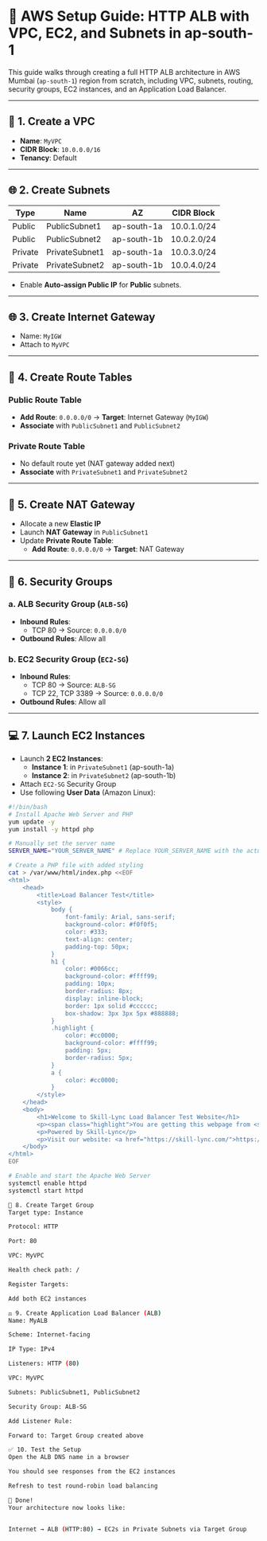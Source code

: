 # 🧰 AWS Setup Guide: HTTP ALB with VPC, EC2, and Subnets in ap-south-1

This guide walks through creating a full HTTP ALB architecture in AWS Mumbai (`ap-south-1`) region from scratch, including VPC, subnets, routing, security groups, EC2 instances, and an Application Load Balancer.

---

## 🧱 1. Create a VPC

- **Name**: `MyVPC`
- **CIDR Block**: `10.0.0.0/16`
- **Tenancy**: Default

---

## 🌐 2. Create Subnets

| Type    | Name             | AZ          | CIDR Block   |
|---------|------------------|-------------|--------------|
| Public  | PublicSubnet1    | ap-south-1a | 10.0.1.0/24  |
| Public  | PublicSubnet2    | ap-south-1b | 10.0.2.0/24  |
| Private | PrivateSubnet1   | ap-south-1a | 10.0.3.0/24  |
| Private | PrivateSubnet2   | ap-south-1b | 10.0.4.0/24  |

- Enable **Auto-assign Public IP** for **Public** subnets.

---

## 🌐 3. Create Internet Gateway

- Name: `MyIGW`
- Attach to `MyVPC`

---

## 📶 4. Create Route Tables

### Public Route Table
- **Add Route**: `0.0.0.0/0` → **Target**: Internet Gateway (`MyIGW`)
- **Associate** with `PublicSubnet1` and `PublicSubnet2`

### Private Route Table
- No default route yet (NAT gateway added next)
- **Associate** with `PrivateSubnet1` and `PrivateSubnet2`

---

## 🔁 5. Create NAT Gateway

- Allocate a new **Elastic IP**
- Launch **NAT Gateway** in `PublicSubnet1`
- Update **Private Route Table**:
  - **Add Route**: `0.0.0.0/0` → **Target**: NAT Gateway

---

## 🔐 6. Security Groups

### a. ALB Security Group (`ALB-SG`)
- **Inbound Rules**:
  - TCP 80 → Source: `0.0.0.0/0`
- **Outbound Rules**: Allow all

### b. EC2 Security Group (`EC2-SG`)
- **Inbound Rules**:
  - TCP 80 → Source: `ALB-SG`
  - TCP 22, TCP 3389 → Source: `0.0.0.0/0`
- **Outbound Rules**: Allow all

---

## 💻 7. Launch EC2 Instances

- Launch **2 EC2 Instances**:
  - **Instance 1**: in `PrivateSubnet1` (ap-south-1a)
  - **Instance 2**: in `PrivateSubnet2` (ap-south-1b)
- Attach `EC2-SG` Security Group
- Use following **User Data** (Amazon Linux):

```bash
#!/bin/bash
# Install Apache Web Server and PHP
yum update -y
yum install -y httpd php

# Manually set the server name
SERVER_NAME="YOUR_SERVER_NAME" # Replace YOUR_SERVER_NAME with the actual server name

# Create a PHP file with added styling
cat > /var/www/html/index.php <<EOF
<html>
    <head>
        <title>Load Balancer Test</title>
        <style>
            body {
                font-family: Arial, sans-serif;
                background-color: #f0f0f5;
                color: #333;
                text-align: center;
                padding-top: 50px;
            }
            h1 {
                color: #0066cc;
                background-color: #ffff99;
                padding: 10px;
                border-radius: 8px;
                display: inline-block;
                border: 1px solid #cccccc;
                box-shadow: 3px 3px 5px #888888;
            }
            .highlight {
                color: #cc0000;
                background-color: #ffff99;
                padding: 5px;
                border-radius: 5px;
            }
            a {
                color: #cc0000;
            }
        </style>
    </head>
    <body>
        <h1>Welcome to Skill-Lync Load Balancer Test Website</h1>
        <p><span class="highlight">You are getting this webpage from <strong>$SERVER_NAME</strong></span></p>
        <p>Powered by Skill-Lync</p>
        <p>Visit our website: <a href="https://skill-lync.com/">https://skill-lync.com/</a></p>
    </body>
</html>
EOF

# Enable and start the Apache Web Server
systemctl enable httpd
systemctl start httpd

🎯 8. Create Target Group
Target type: Instance

Protocol: HTTP

Port: 80

VPC: MyVPC

Health check path: /

Register Targets:

Add both EC2 instances

⚖️ 9. Create Application Load Balancer (ALB)
Name: MyALB

Scheme: Internet-facing

IP Type: IPv4

Listeners: HTTP (80)

VPC: MyVPC

Subnets: PublicSubnet1, PublicSubnet2

Security Group: ALB-SG

Add Listener Rule:

Forward to: Target Group created above

✅ 10. Test the Setup
Open the ALB DNS name in a browser

You should see responses from the EC2 instances

Refresh to test round-robin load balancing

🏁 Done!
Your architecture now looks like:


Internet → ALB (HTTP:80) → EC2s in Private Subnets via Target Group
